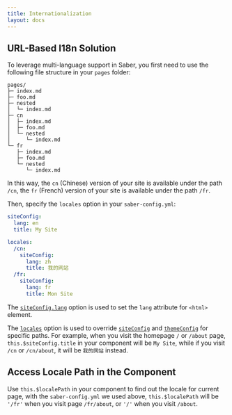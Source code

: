 ```yaml
---
title: Internationalization
layout: docs
---
```


## URL-Based I18n Solution

To leverage multi-language support in Saber, you first need to use the following file structure in your `pages` folder:

```
pages/
├─ index.md
├─ foo.md
├─ nested
│  └─ index.md
├─ cn
│  ├─ index.md
│  ├─ foo.md
│  └─ nested
│     └─ index.md
└─ fr
   ├─ index.md
   ├─ foo.md
   └─ nested
      └─ index.md
```

In this way, the `cn` (Chinese) version of your site is available under the path `/cn`, the `fr` (French) version of your site is available under the path `/fr`.

Then, specify the `locales` option in your `saber-config.yml`:

```yaml
siteConfig:
  lang: en
  title: My Site

locales:
  /cn:
    siteConfig:
      lang: zh
      title: 我的网站
  /fr:
    siteConfig:
      lang: fr
      title: Mon Site
```

The [`siteConfig.lang`](saber-config.md#lang) option is used to set the `lang` attribute for `<html>` element.

The [`locales`](saber-config.md#locales) option is used to override [`siteConfig`](saber-config.md#siteconfig) and [`themeConfig`](saber-config.md#themeconfig) for specific paths. For example, when you visit the homepage `/` or `/about` page, `this.$siteConfig.title` in your component will be `My Site`, while if you visit `/cn` or `/cn/about`, it will be `我的网站` instead.

## Access Locale Path in the Component

Use `this.$localePath` in your component to find out the locale for current page, with the `saber-config.yml` we used above, `this.$localePath` will be `'/fr'` when you visit page `/fr/about`, or `'/'` when you visit `/about`.
